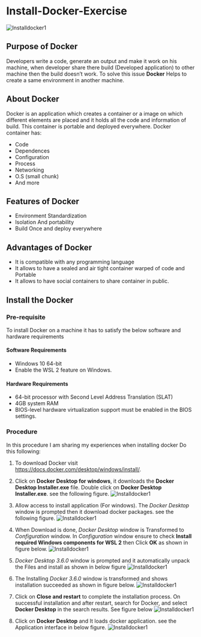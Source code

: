 # Install-Docker-Exercise
![Installdocker1](Images_DockerInstall/logo.png)
## Purpose of Docker
Developers write a code, generate an output and make it work on his machine, when developer share there build (Developed application) to other machine then the build doesn’t work. To solve this issue **Docker** Helps to create a same environment in another machine.

## About Docker
Docker is an application which creates a container or a image on which different elements are placed and it holds all the code and information of build. This container is portable and deployed everywhere. 
Docker container has:
* Code
* Dependences
*	Configuration
*	Process
*	Networking
*	O.S (small chunk)
*	And more

## Features of Docker
*	Environment Standardization 
*	Isolation And portability
*	Build Once and deploy everywhere

## Advantages of Docker
* It is compatible with any programming language
*	It allows to have a sealed and air tight container warped of code and Portable
*	It allows to have social containers to share container in public.

## Install the Docker

### Pre-requisite
To install Docker on a machine it has to satisfy the below software and hardware requirements

#### Software Requirements
* Windows 10 64-bit
* Enable the WSL 2 feature on Windows. 

#### Hardware Requirements
* 64-bit processor with Second Level Address Translation (SLAT)
* 4GB system RAM
* BIOS-level hardware virtualization support must be enabled in the BIOS settings. 

### Procedure
In this procedure I am sharing my experiences when installing docker
Do this following:
1. To download Docker visit https://docs.docker.com/desktop/windows/install/.
1. Click on **Docker Desktop for windows**, it downloads the **Docker Desktop Installer.exe** file. Double click on **Docker Desktop Installer.exe**. see the following figure.
![Installdocker1](Images_DockerInstall/Install%201.png)

1. Allow access to install application (For windows). The *Docker Desktop* window is prompted then it download docker packages. see the following figure.
![Installdocker1](Images_DockerInstall/Install%202.jpg)

1. When Download is done, *Docker Desktop* window is Transformed to *Configuration* window. In *Configuration* window ensure to check **Install required Windows components for WSL 2** then Click **OK** as shown in figure below.
![Installdocker1](Images_DockerInstall/Install%203.jpg)

1. *Docker Desktop 3.6.0* window is prompted and it automatically unpack the Files and install as shown in below figure
![Installdocker1](Images_DockerInstall/Install%204.png) 

1. The Installing *Docker 3.6.0* window is transformed and shows installation succeeded as shown in figure below. 
![Installdocker1](Images_DockerInstall/Install%205.png)

1. Click on **Close and restart** to complete the installation process. 
On successful installation and after restart, search for Docker, and select **Docker Desktop** in the search results. See figure below
![Installdocker1](Images_DockerInstall/Install%206.png) 

1. Click on **Docker Desktop** and It loads docker application. see the Application interface in below figure.
![Installdocker1](Images_DockerInstall/Install%20Docker-End.png) 

